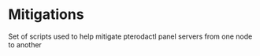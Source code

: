 # Mitigations
Set of scripts used to help mitigate pterodactl panel servers from one node to another
